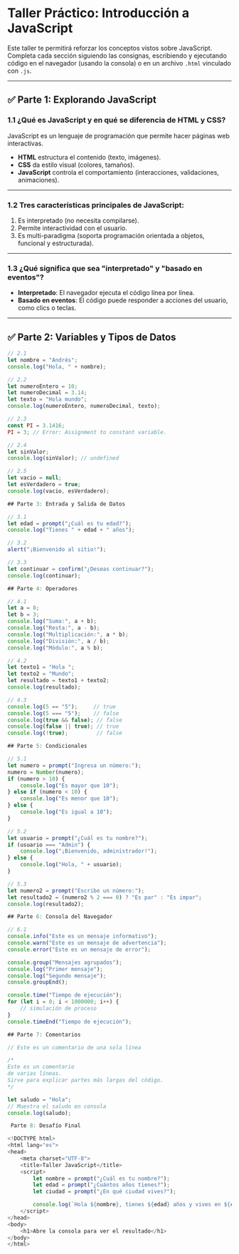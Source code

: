 # Taller Práctico: Introducción a JavaScript

Este taller te permitirá reforzar los conceptos vistos sobre JavaScript. Completa cada sección siguiendo las consignas, escribiendo y ejecutando código en el navegador (usando la consola) o en un archivo `.html` vinculado con `.js`.

---

## ✅ Parte 1: Explorando JavaScript

### 1.1 ¿Qué es JavaScript y en qué se diferencia de HTML y CSS?

JavaScript es un lenguaje de programación que permite hacer páginas web interactivas.  
- **HTML** estructura el contenido (texto, imágenes).
- **CSS** da estilo visual (colores, tamaños).
- **JavaScript** controla el comportamiento (interacciones, validaciones, animaciones).

---

### 1.2 Tres características principales de JavaScript:

1. Es interpretado (no necesita compilarse).
2. Permite interactividad con el usuario.
3. Es multi-paradigma (soporta programación orientada a objetos, funcional y estructurada).

---

### 1.3 ¿Qué significa que sea "interpretado" y "basado en eventos"?

- **Interpretado**: El navegador ejecuta el código línea por línea.
- **Basado en eventos**: El código puede responder a acciones del usuario, como clics o teclas.

---

## ✅ Parte 2: Variables y Tipos de Datos

```js
// 2.1
let nombre = "Andrés";
console.log("Hola, " + nombre);

// 2.2
let numeroEntero = 10;
let numeroDecimal = 3.14;
let texto = "Hola mundo";
console.log(numeroEntero, numeroDecimal, texto);

// 2.3
const PI = 3.1416;
PI = 3; // Error: Assignment to constant variable.

// 2.4
let sinValor;
console.log(sinValor); // undefined

// 2.5
let vacio = null;
let esVerdadero = true;
console.log(vacio, esVerdadero);

## Parte 3: Entrada y Salida de Datos

// 3.1
let edad = prompt("¿Cuál es tu edad?");
console.log("Tienes " + edad + " años");

// 3.2
alert("¡Bienvenido al sitio!");

// 3.3
let continuar = confirm("¿Deseas continuar?");
console.log(continuar);

## Parte 4: Operadores

// 4.1
let a = 8;
let b = 3;
console.log("Suma:", a + b);
console.log("Resta:", a - b);
console.log("Multiplicación:", a * b);
console.log("División:", a / b);
console.log("Módulo:", a % b);

// 4.2
let texto1 = "Hola ";
let texto2 = "Mundo";
let resultado = texto1 + texto2;
console.log(resultado);

// 4.3
console.log(5 == "5");     // true
console.log(5 === "5");    // false
console.log(true && false); // false
console.log(false || true); // true
console.log(!true);         // false

## Parte 5: Condicionales

// 5.1
let numero = prompt("Ingresa un número:");
numero = Number(numero);
if (numero > 10) {
    console.log("Es mayor que 10");
} else if (numero < 10) {
    console.log("Es menor que 10");
} else {
    console.log("Es igual a 10");
}

// 5.2
let usuario = prompt("¿Cuál es tu nombre?");
if (usuario === "Admin") {
    console.log("¡Bienvenido, administrador!");
} else {
    console.log("Hola, " + usuario);
}

// 5.3
let numero2 = prompt("Escribe un número:");
let resultado2 = (numero2 % 2 === 0) ? "Es par" : "Es impar";
console.log(resultado2);

## Parte 6: Consola del Navegador

// 6.1
console.info("Este es un mensaje informativo");
console.warn("Este es un mensaje de advertencia");
console.error("Este es un mensaje de error");

console.group("Mensajes agrupados");
console.log("Primer mensaje");
console.log("Segundo mensaje");
console.groupEnd();

console.time("Tiempo de ejecución");
for (let i = 0; i < 1000000; i++) {
    // simulación de proceso
}
console.timeEnd("Tiempo de ejecución");

## Parte 7: Comentarios

// Este es un comentario de una sola línea

/*
Este es un comentario
de varias líneas.
Sirve para explicar partes más largas del código.
*/

let saludo = "Hola";
// Muestra el saludo en consola
console.log(saludo);

 Parte 8: Desafío Final

<!DOCTYPE html>
<html lang="es">
<head>
    <meta charset="UTF-8">
    <title>Taller JavaScript</title>
    <script>
        let nombre = prompt("¿Cuál es tu nombre?");
        let edad = prompt("¿Cuántos años tienes?");
        let ciudad = prompt("¿En qué ciudad vives?");

        console.log(`Hola ${nombre}, tienes ${edad} años y vives en ${ciudad}.`);
    </script>
</head>
<body>
    <h1>Abre la consola para ver el resultado</h1>
</body>
</html>

